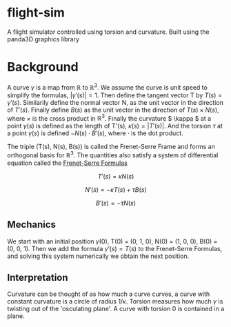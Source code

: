 # flight-sim
A flight simulator controlled using torsion and curvature. 
Built using the panda3D graphics library

# Background

A curve $\gamma$ is a map from $\mathbb{R}$ to $\mathbb{R}^3$. We assume the curve 
is unit speed to simplify the formulas, $|\gamma'(s)| = 1$. Then define the tangent
vector T by $T(s) = \gamma'(s)$. Similarily define the normal vector N, as the unit 
vector in the direction of $T'(s)$. Finally define $B(s)$ as the unit vector in 
the direction of $T(s) \times N(s)$, where $\times$ is the cross product in 
$\mathbb{R}^3$. Finally the curvature $ \kappa $ at a point $\gamma(s)$ is defined 
as the length of T'(s), $\kappa(s) = |T'(s)|$. And the torsion $\tau$ at a point 
$\gamma(s)$ is defined $- N(s) \cdot B'(s)$, where $\cdot$ is the dot product.

The triple (T(s), N(s), B(s)) is called the Frenet-Serre Frame and forms an orthogonal 
basis for $\mathbb{R}^3$. The quantities also satisfy a system of differential equation 
called the [Frenet-Serre Formulas](https://en.wikipedia.org/wiki/Frenet%E2%80%93Serret_formulas)

$$ T'(s) = \kappa N(s) $$

$$ N'(s) = - \kappa T(s) + \tau B(s) $$

$$ B'(s) = - \tau N(s) $$

## Mechanics

We start with an initial position $\gamma(0)$, T(0) = (0, 1, 0), N(0) = (1, 0, 0), 
B(0) = (0, 0, 1). Then we add the formula $\gamma'(s) = T(s)$ to the Frenet-Serre 
Formulas, and solving this system numerically we obtain the next position.

## Interpretation

Curvature can be thought of as how much a curve curves, a curve with constant curvature
is a circle of radius $1 / \kappa$. Torsion measures how much $\gamma$ is twisting out
of the 'osculating plane'. A curve with torsion 0 is contained in a plane.

